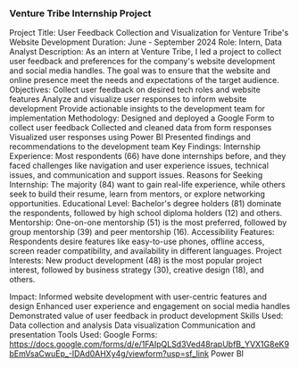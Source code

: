 ### Venture Tribe Internship Project
Project Title: User Feedback Collection and Visualization for Venture Tribe's Website Development
Duration: June - September 2024
Role: Intern, Data Analyst
Description: As an intern at Venture Tribe, I led a project to collect user feedback and preferences for the company's website development and social media handles. The goal was to ensure that the website and online presence meet the needs and expectations of the target audience.
Objectives:
Collect user feedback on desired tech roles and website features
Analyze and visualize user responses to inform website development
Provide actionable insights to the development team for implementation
Methodology:
Designed and deployed a Google Form to collect user feedback
Collected and cleaned data from form responses
Visualized user responses using Power BI 
Presented findings and recommendations to the development team
Key Findings:
Internship Experience: Most respondents (66) have done internships before, and they faced challenges like navigation and user experience issues, technical issues, and communication and support issues.
Reasons for Seeking Internship: The majority (84) want to gain real-life experience, while others seek to build their resume, learn from mentors, or explore networking opportunities.
Educational Level: Bachelor's degree holders (81) dominate the respondents, followed by high school diploma holders (12) and others.
Mentorship: One-on-one mentorship (51) is the most preferred, followed by group mentorship (39) and peer mentorship (16).
Accessibility Features: Respondents desire features like easy-to-use phones, offline access, screen reader compatibility, and availability in different languages.
Project Interests: New product development (48) is the most popular project interest, followed by business strategy (30), creative design (18), and others.

Impact:
Informed website development with user-centric features and design
Enhanced user experience and engagement on social media handles
Demonstrated value of user feedback in product development
Skills Used:
Data collection and analysis
Data visualization
Communication and presentation
Tools Used:
Google Forms: https://docs.google.com/forms/d/e/1FAIpQLSd3Ved48rapUbfB_YVX1G8eK9bEmVsaCwuEp_-IDAd0AHXy4g/viewform?usp=sf_link
Power BI
